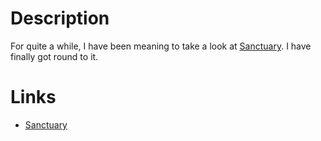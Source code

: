 # Description

For quite a while, I have been meaning to take a look at [Sanctuary](https://sanctuary.js.org/). I have finally got round to it.

# Links

* [Sanctuary](https://sanctuary.js.org/)

